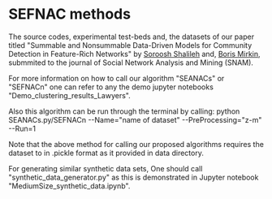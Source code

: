# SEFNAC methods


The source codes, experimental test-beds and, the datasets of our paper titled 
"Summable and Nonsummable Data-Driven Models for Community Detection in Feature-Rich Networks" by [Soroosh Shalileh](https://www.hse.ru/en/org/persons/316426865) and, [Boris Mirkin](https://www.hse.ru/en/staff/bmirkin), submmited to the journal of Social Network Analysis and Mining (SNAM).


For more information on how to call our algorithm "SEANACs" or "SEFNACn" one can 
refer to any the demo jupyter notebooks "Demo_clustering_results_Lawyers". 

Also this algorithm can be run through the terminal by calling:
  python SEANACs.py/SEFNACn --Name="name of dataset" --PreProcessing="z-m" --Run=1 

  Note that the above method for calling our proposed algorithms requires the dataset to in .pickle format as it provided in data directory.  


For generating similar synthetic data sets, One should call "synthetic_data_generator.py" as 
this is demonstrated in Jupyter notebook "MediumSize_synthetic_data.ipynb".

